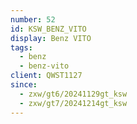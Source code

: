 ```yaml
---
number: 52
id: KSW_BENZ_VITO
display: Benz VITO
tags:
  - benz
  - benz-vito
client: QWST1127
since:
  - zxw/gt6/20241129gt_ksw
  - zxw/gt7/20241214gt_ksw
---
```

